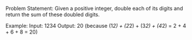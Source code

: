 Problem Statement:
Given a positive integer, double each of its digits and return the sum of these doubled digits.

Example:
Input: 1234
Output: 20 (because (1*2) + (2*2) + (3*2) + (4*2) = 2 + 4 + 6 + 8 = 20)